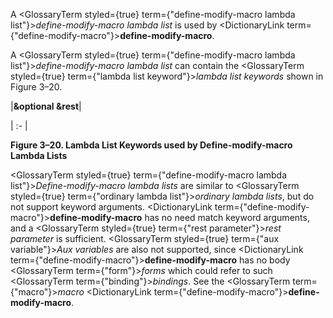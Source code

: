  



A <GlossaryTerm styled={true} term={"define-modify-macro lambda list"}><i>define-modify-macro lambda list</i></GlossaryTerm> is used by <DictionaryLink  term={"define-modify-macro"}><b>define-modify-macro</b></DictionaryLink>. 



A <GlossaryTerm styled={true} term={"define-modify-macro lambda list"}><i>define-modify-macro lambda list</i></GlossaryTerm> can contain the <GlossaryTerm styled={true} term={"lambda list keyword"}><i>lambda list keywords</i></GlossaryTerm> shown in Figure 3–20. 



|**&amp;optional &amp;rest**|

| :- |





**Figure 3–20. Lambda List Keywords used by Define-modify-macro Lambda Lists** 



<GlossaryTerm styled={true} term={"define-modify-macro lambda list"}><i>Define-modify-macro lambda lists</i></GlossaryTerm> are similar to <GlossaryTerm styled={true} term={"ordinary lambda list"}><i>ordinary lambda lists</i></GlossaryTerm>, but do not support keyword arguments. <DictionaryLink  term={"define-modify-macro"}><b>define-modify-macro</b></DictionaryLink> has no need match keyword arguments, and a <GlossaryTerm styled={true} term={"rest parameter"}><i>rest parameter</i></GlossaryTerm> is sufficient. <GlossaryTerm styled={true} term={"aux variable"}><i>Aux variables</i></GlossaryTerm> are also not supported, since <DictionaryLink  term={"define-modify-macro"}><b>define-modify-macro</b></DictionaryLink> has no body <GlossaryTerm  term={"form"}><i>forms</i></GlossaryTerm> which could refer to such <GlossaryTerm  term={"binding"}><i>bindings</i></GlossaryTerm>. See the <GlossaryTerm  term={"macro"}><i>macro</i></GlossaryTerm> <DictionaryLink  term={"define-modify-macro"}><b>define-modify-macro</b></DictionaryLink>. 



